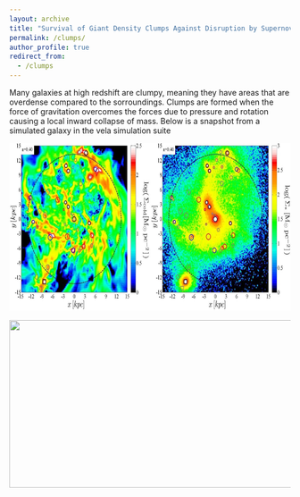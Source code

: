 ```yaml
---
layout: archive
title: "Survival of Giant Density Clumps Against Disruption by Supernova Feedback"
permalink: /clumps/
author_profile: true
redirect_from:
  - /clumps
--- 
```

Many galaxies at high redshift are clumpy, meaning they have areas that are overdense compared to the sorroundings. Clumps are formed when the force of gravitation overcomes the forces due to pressure and rotation causing a local inward collapse of mass. Below is a snapshot from a simulated galaxy in the vela simulation suite
<p align="center">
  <img src='/images/galaxy_wclump.jpg' width="600" height="300">
</p>

<p align="center">
  <img src='/images/clump_evolution.gif' width="600" height="300">
</p>
